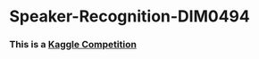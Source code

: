 # Speaker-Recognition-DIM0494


### This is a [Kaggle Competition](https://www.kaggle.com/competitions/speaker-recognition-dim0494)
